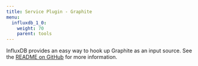 ```yaml
---
title: Service Plugin - Graphite
menu:
  influxdb_1_0:
    weight: 70
    parent: tools
---
```


InfluxDB provides an easy way to hook up Graphite as an input source.
See the [README on GitHub](https://github.com/influxdata/influxdb/blob/master/services/graphite/README.md) for more information.
